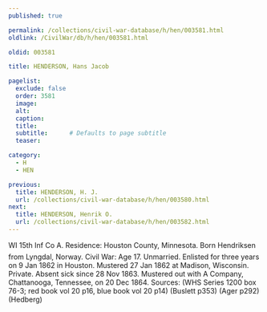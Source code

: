 ```yaml
---
published: true

permalink: /collections/civil-war-database/h/hen/003581.html
oldlink: /CivilWar/db/h/hen/003581.html

oldid: 003581

title: HENDERSON, Hans Jacob

pagelist:
  exclude: false
  order: 3581
  image: 
  alt:
  caption:
  title:
  subtitle:      # Defaults to page subtitle
  teaser:

category: 
  - H 
  - HEN

previous:
  title: HENDERSON, H. J.
  url: /collections/civil-war-database/h/hen/003580.html  
next:
  title: HENDERSON, Henrik O.
  url: /collections/civil-war-database/h/hen/003582.html   
---
```

WI 15th Inf Co A. Residence: Houston County, Minnesota. Born &#147;Hendriksen&#148; from Lyngdal, Norway. Civil War: Age 17. Unmarried. Enlisted for three years on 9 Jan 1862 in Houston. Mustered 27 Jan 1862 at Madison, Wisconsin. Private. Absent sick since 28 Nov 1863. Mustered out with A Company, Chattanooga, Tennessee, on 20 Dec 1864. Sources: (WHS Series 1200 box 76-3; red book vol 20 p16, blue book vol 20 p14) (Buslett p353) (Ager p292) (Hedberg)